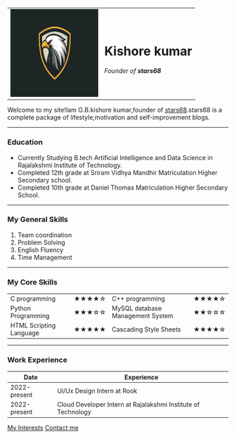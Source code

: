 <!DOCTYPE html>
<html lang="en">
<head>
    <meta charset="UTF-8">
    <meta name="viewport" content="width=device-width, initial-scale=1.0">
    <title>My new website</title>
</head>
<body>
    <table cellspacing="20">
        <tr>
           <td><img src="kishore.jpg" alt="Our Logo" height="200px" width="200px"></td>
            <td><h1>Kishore kumar</h1>
                <p><em>Founder of <strong>stars68</strong></em></p>
            </td>   
        </tr>
    </table>
    <p>Welcome to my site!Iam G.B.kishore kumar,founder of <a href="https://www.stars68.com/">stars68</a>.stars68 is a complete package of lifestyle,motivation and self-improvement blogs.</p>
    <hr>
    <h3>Education</h3>
    <ul>
        <li>Currently Studying B.tech Artificial Intelligence and Data Science in Rajalakshmi Institute of Technology.</li>
        <li>Completed 12th grade at Sriram Vidhya Mandhir Matriculation Higher Secondary school.</li>
        <li>Completed 10th grade at Daniel Thomas Matriculation Higher Secondary School.</li>
    </ul>  
    <hr>  
    <h3>My General Skills</h3>
    <ol>
        <li>Team coordination</li>
        <li>Problem Solving</li>
        <li>English Fluency</li>
        <li>Time Management</li>
    </ol>
    <hr>
    <h3>My Core Skills</h3>
    <table cellspacing="10px">
        <tbody>
            <tr>
                <td>C programming</td>
                <td>★★★★☆</td>
                <td>C++ programming</td>
                <td>★★★★☆</td>
            </tr>
            <tr>
                <td>Python Programming</td>
                <td>★★★☆☆</td>
                <td>MySQL database Management System</td>
                <td>★★☆☆☆</td>
            </tr>
            <tr>
                <td>HTML Scripting Language</td>
                <td>★★★★★</td>
                <td>Cascading Style Sheets</td>
                <td>★★★★☆</td>
            </tr>
        </tbody>
    </table>
    <hr>
    <h3>Work Experience</h3>
    <table cellspacing="10px">
        <thead>
            <th>Date</th>
            <th>Experience</th>
        </thead>
        <tbody>
            <tr>
                <td>2022-present</td>
                <td>Ui/Ux Design Intern at Rook</td>
            </tr>
            <tr>    
                <td>2022-present</td>
                <td>Cloud Developer Intern at Rajalakshmi Institute of Technology</td>
            </tr>
        </tbody>
    </table>
    <a href="hobbies.html">My Interests</a>
    <a href="Contact.html">Contact me</a>
</body>
</html>
